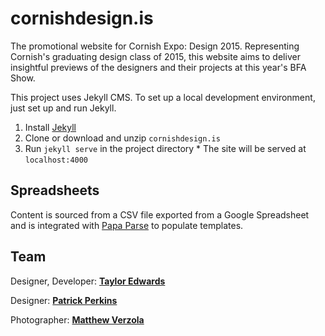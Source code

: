 # cornishdesign.is
The promotional website for Cornish Expo: Design 2015. Representing Cornish's graduating design class of 2015, this website aims to deliver insightful previews of the designers and their projects at this year's BFA Show.

This project uses Jekyll CMS. To set up a local development environment, just set up and run Jekyll.
  1. Install [Jekyll](http://jekyllrb.com/)
  2. Clone or download and unzip `cornishdesign.is`
  4. Run `jekyll serve` in the project directory
    * The site will be served at `localhost:4000`

## Spreadsheets
Content is sourced from a CSV file exported from a Google Spreadsheet and is integrated with [Papa Parse](https://www.papaparse.com/) to populate templates.

## Team
Designer, Developer: **[Taylor Edwards](http://www.tayloredwards.net)**

Designer: **[Patrick Perkins](http://cargocollective.com/pperkins)**

Photographer: **[Matthew Verzola](http://www.blackwatchstudio.com)**
